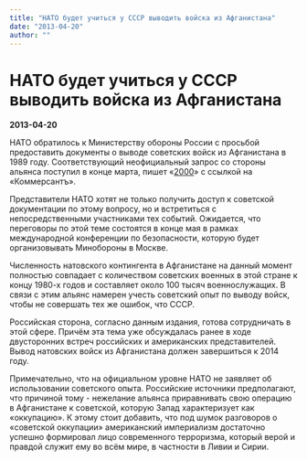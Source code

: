 ```yaml
---
title: "НАТО будет учиться у СССР выводить войска из Афганистана"
date: "2013-04-20"
author: ""
---
```


# НАТО будет учиться у СССР выводить войска из Афганистана

**2013-04-20** 

НАТО обратилось к Министерству обороны России с просьбой предоставить документы о выводе советских войск из Афганистана в 1989 году. Соответствующий неофициальный запрос со стороны альянса поступил в конце марта, пишет «[2000](http://2000.net.ua/)» с ссылкой на «Коммерсантъ».

Представители НАТО хотят не только получить доступ к советской документации по этому вопросу, но и встретиться с непосредственными участниками тех событий. Ожидается, что переговоры по этой теме состоятся в конце мая в рамках международной конференции по безопасности, которую будет организовывать Минобороны в Москве.

Численность натовского контингента в Афганистане на данный момент полностью совпадает с количеством советских военных в этой стране к концу 1980-х годов и составляет около 100 тысяч военнослужащих. В связи с этим альянс намерен учесть советский опыт по выводу войск, чтобы не совершать тех же ошибок, что СССР.

Российская сторона, согласно данным издания, готова сотрудничать в этой сфере. Причём эта тема уже обсуждалась ранее в ходе двусторонних встреч российских и американских представителей. Вывод натовских войск из Афганистана должен завершиться к 2014 году.

Примечательно, что на официальном уровне НАТО не заявляет об использовании советского опыта. Российские источники предполагают, что причиной тому - нежелание альянса приравнивать свою операцию в Афганистане к советской, которую Запад характеризует как «оккупацию». К этому стоит добавить, что под шумок разговоров о «советской оккупации» американский империализм достаточно успешно формировал лицо современного терроризма, который верой и правдой служит ему во всём мире, в частности в Ливии и Сирии.